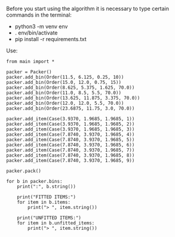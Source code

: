 Before you start using the algorithm it is necessary to type certain commands in the terminal:

- python3 -m venv env
- . env/bin/activate
- pip install -r requirements.txt

Use:

    from main import *

    packer = Packer()
    packer.add_bin(Order(11.5, 6.125, 0.25, 10))
    packer.add_bin(Order(15.0, 12.0, 0.75, 15))
    packer.add_bin(Order(8.625, 5.375, 1.625, 70.0))
    packer.add_bin(Order(11.0, 8.5, 5.5, 70.0))
    packer.add_bin(Order(13.625, 11.875, 3.375, 70.0))
    packer.add_bin(Order(12.0, 12.0, 5.5, 70.0))
    packer.add_bin(Order(23.6875, 11.75, 3.0, 70.0))

    packer.add_item(Case(3.9370, 1.9685, 1.9685, 1))
    packer.add_item(Case(3.9370, 1.9685, 1.9685, 2))
    packer.add_item(Case(3.9370, 1.9685, 1.9685, 3))
    packer.add_item(Case(7.8740, 3.9370, 1.9685, 4))
    packer.add_item(Case(7.8740, 3.9370, 1.9685, 5))
    packer.add_item(Case(7.8740, 3.9370, 1.9685, 6))
    packer.add_item(Case(7.8740, 3.9370, 1.9685, 7))
    packer.add_item(Case(7.8740, 3.9370, 1.9685, 8))
    packer.add_item(Case(7.8740, 3.9370, 1.9685, 9))

    packer.pack()

    for b in packer.bins:
        print(":", b.string())

        print("FITTED ITEMS:")
        for item in b.items:
            print("> ", item.string())

        print("UNFITTED ITEMS:")
        for item in b.unfitted_items:
            print("> ", item.string())
